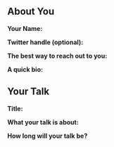 ## About You

**Your Name:**

**Twitter handle (optional):** 

**The best way to reach out to you:**

**A quick bio:**

## Your Talk

**Title:**

**What your talk is about:**

**How long will your talk be?**
